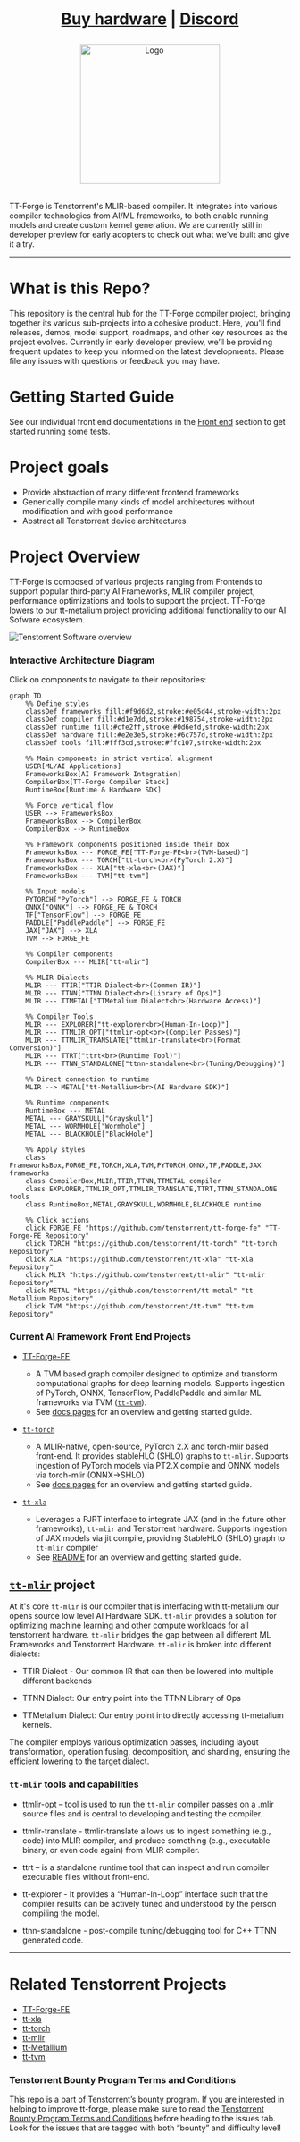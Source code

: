 <div align="center">

<h1>
   
[Buy hardware](https://tenstorrent.com/cards/) | [Discord](https://discord.gg/tenstorrent)

</h1>
<picture>
  <source media="(prefers-color-scheme: dark)" srcset="docs/public/images/tt_refresh_forge_w_logo_gray.png">
  <source media="(prefers-color-scheme: light)" srcset="docs/public/images/tt_refresh_forge_w_logo.png">
  <img alt="Logo" src="docs/public/images/tt_refresh_forge_w_logo_purple.png" height="250">
</picture>

</div>
<br>

TT-Forge is Tenstorrent's MLIR-based compiler. It integrates into various compiler technologies from AI/ML frameworks, to both enable running models and create custom kernel generation. We are currently still in developer preview for early adopters to check out what we've built and give it a try. 
  
-----
# What is this Repo?
This repository is the central hub for the TT-Forge compiler project, bringing together its various sub-projects into a cohesive product. Here, you'll find releases, demos, model support, roadmaps, and other key resources as the project evolves. Currently in early developer preview, we’ll be providing frequent updates to keep you informed on the latest developments. Please file any issues with questions or feedback you may have.

# Getting Started Guide 
See our individual front end documentations in the [Front end](#current-ai-framework-front-end-projects) section to get started running some tests.

# Project goals
- Provide abstraction of many different frontend frameworks
- Generically compile many kinds of model architectures without modification and with good performance
- Abstract all Tenstorrent device architectures

# Project Overview

TT-Forge is composed of various projects ranging from Frontends to support popular third-party AI Frameworks, MLIR compiler project, performance optimizations and tools to support the project.
TT-Forge lowers to our tt-metalium project providing additional functionality to our AI Sofware ecosystem.

![Tenstorrent Software overview](docs/public/images/tt-sw-overview.png)

### Interactive Architecture Diagram
Click on components to navigate to their repositories:

```mermaid
graph TD
    %% Define styles
    classDef frameworks fill:#f9d6d2,stroke:#e05d44,stroke-width:2px
    classDef compiler fill:#d1e7dd,stroke:#198754,stroke-width:2px
    classDef runtime fill:#cfe2ff,stroke:#0d6efd,stroke-width:2px
    classDef hardware fill:#e2e3e5,stroke:#6c757d,stroke-width:2px
    classDef tools fill:#fff3cd,stroke:#ffc107,stroke-width:2px
    
    %% Main components in strict vertical alignment
    USER[ML/AI Applications]
    FrameworksBox[AI Framework Integration]
    CompilerBox[TT-Forge Compiler Stack]
    RuntimeBox[Runtime & Hardware SDK]
    
    %% Force vertical flow
    USER --> FrameworksBox
    FrameworksBox --> CompilerBox
    CompilerBox --> RuntimeBox
    
    %% Framework components positioned inside their box
    FrameworksBox --- FORGE_FE["TT-Forge-FE<br>(TVM-based)"]
    FrameworksBox --- TORCH["tt-torch<br>(PyTorch 2.X)"]
    FrameworksBox --- XLA["tt-xla<br>(JAX)"]
    FrameworksBox --- TVM["tt-tvm"]
    
    %% Input models
    PYTORCH["PyTorch"] --> FORGE_FE & TORCH
    ONNX["ONNX"] --> FORGE_FE & TORCH
    TF["TensorFlow"] --> FORGE_FE
    PADDLE["PaddlePaddle"] --> FORGE_FE
    JAX["JAX"] --> XLA
    TVM --> FORGE_FE
    
    %% Compiler components
    CompilerBox --- MLIR["tt-mlir"]
    
    %% MLIR Dialects
    MLIR --- TTIR["TTIR Dialect<br>(Common IR)"]
    MLIR --- TTNN["TTNN Dialect<br>(Library of Ops)"]
    MLIR --- TTMETAL["TTMetalium Dialect<br>(Hardware Access)"]
    
    %% Compiler Tools
    MLIR --- EXPLORER["tt-explorer<br>(Human-In-Loop)"]
    MLIR --- TTMLIR_OPT["ttmlir-opt<br>(Compiler Passes)"]
    MLIR --- TTMLIR_TRANSLATE["ttmlir-translate<br>(Format Conversion)"]
    MLIR --- TTRT["ttrt<br>(Runtime Tool)"]
    MLIR --- TTNN_STANDALONE["ttnn-standalone<br>(Tuning/Debugging)"]
    
    %% Direct connection to runtime
    MLIR --> METAL["tt-Metallium<br>(AI Hardware SDK)"]
    
    %% Runtime components
    RuntimeBox --- METAL
    METAL --- GRAYSKULL["Grayskull"]
    METAL --- WORMHOLE["Wormhole"]
    METAL --- BLACKHOLE["BlackHole"]
    
    %% Apply styles
    class FrameworksBox,FORGE_FE,TORCH,XLA,TVM,PYTORCH,ONNX,TF,PADDLE,JAX frameworks
    class CompilerBox,MLIR,TTIR,TTNN,TTMETAL compiler
    class EXPLORER,TTMLIR_OPT,TTMLIR_TRANSLATE,TTRT,TTNN_STANDALONE tools
    class RuntimeBox,METAL,GRAYSKULL,WORMHOLE,BLACKHOLE runtime
    
    %% Click actions
    click FORGE_FE "https://github.com/tenstorrent/tt-forge-fe" "TT-Forge-FE Repository"
    click TORCH "https://github.com/tenstorrent/tt-torch" "tt-torch Repository"
    click XLA "https://github.com/tenstorrent/tt-xla" "tt-xla Repository"
    click MLIR "https://github.com/tenstorrent/tt-mlir" "tt-mlir Repository"
    click METAL "https://github.com/tenstorrent/tt-metal" "tt-Metallium Repository"
    click TVM "https://github.com/tenstorrent/tt-tvm" "tt-tvm Repository"
```

### Current AI Framework Front End Projects
- [TT-Forge-FE](https://github.com/tenstorrent/tt-forge-fe)
  - A TVM based graph compiler designed to optimize and transform computational graphs for deep learning models. Supports ingestion of PyTorch, ONNX, TensorFlow, PaddlePaddle and similar ML frameworks via TVM ([`tt-tvm`](https://github.com/tenstorrent/tt-tvm)).
  - See [docs pages](https://docs.tenstorrent.com/tt-forge-fe/getting-started.html) for an overview and getting started guide.

- [`tt-torch`](https://github.com/tenstorrent/tt-torch)

  - A MLIR-native, open-source, PyTorch 2.X and torch-mlir based front-end. It provides stableHLO (SHLO) graphs to `tt-mlir`. Supports ingestion of PyTorch models via PT2.X compile and ONNX models via torch-mlir (ONNX->SHLO)
  - See [docs pages](https://docs.tenstorrent.com/tt-torch) for an overview and getting started guide. 

- [`tt-xla`](https://github.com/tenstorrent/tt-xla)
  - Leverages a PJRT interface to integrate JAX (and in the future other frameworks), `tt-mlir` and Tenstorrent hardware. Supports ingestion of JAX models via jit compile, providing StableHLO (SHLO) graph to `tt-mlir` compiler
  - See [README](https://github.com/tenstorrent/tt-xla/blob/main/README.md) for an overview and getting started guide.


## [`tt-mlir`](https://github.com/tenstorrent/tt-mlir) project

At it's core `tt-mlir` is our compiler that is interfacing with tt-metalium our opens source low level AI Hardware SDK. `tt-mlir` provides a solution for optimizing machine learning and other compute workloads for all tenstorrent hardware. `tt-mlir` bridges the gap between all different ML Frameworks and Tenstorrent Hardware. `tt-mlir` is broken into different dialects:

- TTIR Dialect - Our common IR that can then be lowered into multiple different backends

- TTNN Dialect: Our entry point into the TTNN Library of Ops

- TTMetalium Dialect: Our entry point into directly accessing tt-metalium kernels. 

The compiler employs various optimization passes, including layout transformation, operation fusing, decomposition, and sharding, ensuring the efficient lowering to the target dialect.​

### `tt-mlir` tools and capabilities

- ttmlir-opt – tool is used to run the `tt-mlir` compiler passes on a .mlir source files and is central to developing and testing the compiler.​

- ttmlir-translate - ttmlir-translate allows us to ingest something (e.g., code) into MLIR compiler, and produce something (e.g., executable binary, or even code again) from MLIR compiler.​

- ttrt – is a standalone runtime tool that can inspect and run compiler executable files without front-end.​

- tt-explorer - It provides a “Human-In-Loop” interface such that the compiler results can be actively tuned and understood by the person compiling the model.​

- ttnn-standalone - post-compile tuning/debugging tool for C++ TTNN generated code.


-----
# Related Tenstorrent Projects
- [TT-Forge-FE](https://github.com/tenstorrent/tt-forge-fe)
- [tt-xla](https://github.com/tenstorrent/tt-xla)
- [tt-torch](https://github.com/tenstorrent/tt-torch)
- [tt-mlir](https://github.com/tenstorrent/tt-mlir)
- [tt-Metallium](https://github.com/tenstorrent/tt-metal)
- [tt-tvm](https://github.com/tenstorrent/tt-tvm)


### Tenstorrent Bounty Program Terms and Conditions
This repo is a part of Tenstorrent’s bounty program. If you are interested in helping to improve tt-forge, please make sure to read the [Tenstorrent Bounty Program Terms and Conditions](https://docs.tenstorrent.com/bounty_terms.html) before heading to the issues tab. Look for the issues that are tagged with both “bounty” and difficulty level!
